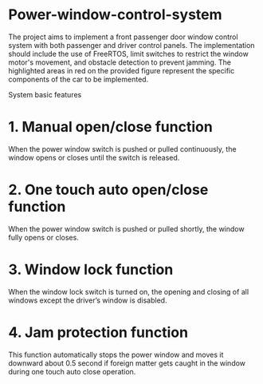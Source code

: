 # Power-window-control-system
The project aims to implement a front passenger door window control system with both passenger and driver control panels. The implementation should include the use of FreeRTOS, limit switches to restrict the window motor's movement, and obstacle detection to prevent jamming. The highlighted areas in red on the provided figure represent the specific components of the car to be implemented.

System basic features
# 1. Manual open/close function
When the power window switch is pushed or pulled
continuously, the window opens or closes until the switch
is released.
# 2. One touch auto open/close function
When the power window switch is pushed or pulled
shortly, the window fully opens or closes.
# 3. Window lock function
When the window lock switch is turned on, the opening and closing of
all windows except the driver’s window is disabled.
# 4. Jam protection function
This function automatically stops the power window and moves it
downward about 0.5 second if foreign matter gets caught in the
window during one touch auto close operation.
